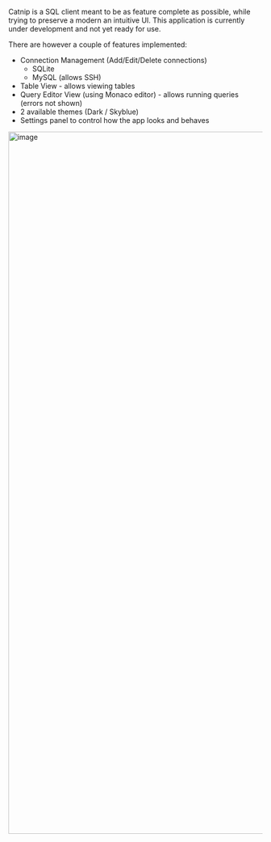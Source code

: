 Catnip is a SQL client meant to be as feature complete as possible, while trying to preserve a modern an intuitive UI.
This application is currently under development and not yet ready for use.

There are however a couple of features implemented:
- Connection Management (Add/Edit/Delete connections)
    - SQLite
    - MySQL (allows SSH)
- Table View - allows viewing tables
- Query Editor View (using Monaco editor) - allows running queries (errors not shown)
- 2 available themes (Dark / Skyblue)
- Settings panel to control how the app looks and behaves

<img width="1389" alt="image" src="https://github.com/neeppy/catnip/assets/22986246/edcb9bba-c3f8-4260-854e-21215dd8d067">
